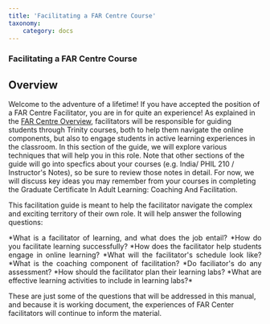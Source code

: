 ```yaml
---
title: 'Facilitating a FAR Centre Course'
taxonomy:
    category: docs
---
```


### Facilitating a FAR Centre Course

## Overview

Welcome to the adventure of a lifetime!  If you have accepted the position of a FAR Centre Facilitator, you are in for quite an experience!  As explained in the [FAR Centre Overview](https://far.twu.ca/guides/about-twu/far-centres), facilitators will be responsible for guiding students through Trinity courses, both to help them navigate the online components, but also to engage students in active learning experiences in the classroom.  In this section of the guide, we will explore various techniques that will help you in this role.
Note that other sections of the guide will go into specfics about your courses (e.g. India/ PHIL 210 / Instructor's Notes), so be sure to review those notes in detail.  For now, we will discuss key ideas you may remember from your courses in completing the Graduate Certificate In Adult Learning: Coaching And Facilitation.

This facilitation guide is meant to help the facilitator navigate the complex and exciting territory of their own role. It will help answer the following questions:


<p style='text-align: justify;'>*What is a facilitator of learning, and what does the job entail?
*How do you facilitate learning successfully?
*How does the facilitator help students engage in online learning?
*What will the facilitator's schedule look like?
*What is the coaching component of facilitation?
*Do faciliator's do any assessment?
*How should the facilitator plan their learning labs?
*What are effective learning activities to include in learning labs?*</p>

These are just some of the questions that will be addressed in this manual, and because it is working document, the experiences of FAR Center facilitators will continue to inform the material.  
